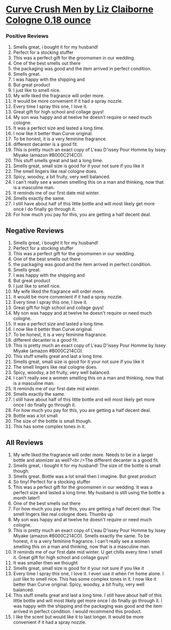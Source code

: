 # [Curve Crush Men by Liz Claiborne Cologne 0.18 ounce](https://products.checkmycream.com/products/Curve-Crush-Men-by-Liz-Claiborne-Cologne-0.18-ounce.html)

### Positive Reviews

<ol>
      <li>Smells great, i bought it for my husband!</li>
      <li>Perfect for a stocking stuffer</li>
      <li>This was a perfect gift for the groomsmen in our wedding.</li>
      <li>One of the best smells out there</li>
      <li>the packaging was good and the item arrived in perfect condition.</li>
      <li>Smells great.</li>
      <li>I was happy with the shipping and</li>
      <li>But great product</li>
      <li>I just like to smell nice.</li>
      <li>My wife liked the fragrance will order more.</li>
      <li>It would be more convenient if it had a spray nozzle.</li>
      <li>Every time I spray this one, I love it.</li>
      <li>Great gift for high school and collage guys!</li>
      <li>My son was happy and at twelve he doesn&#x27;t require or need much cologne.</li>
      <li>It was a perfect size and lasted a long time.</li>
      <li>I now like it better than Curve original.</li>
      <li>To be honest, it is a very feminine fragrance.  </li>
      <li>different decanter is a good fit.</li>
      <li>This is pretty much an exact copy of  L&#x27;eau D&#x27;issey Pour Homme by Issey Miyake  (amazon #B000C214CO).  </li>
      <li>This stuff smells great and last a long time.</li>
      <li>Smells great, small size is good for it your not sure if you like it</li>
      <li>The smell lingers like real cologne does.</li>
      <li>Spicy, woodsy, a bit fruity, very well balanced.</li>
      <li>I can&#x27;t really see a women smelling this on a man and thinking, now that is a masculine man.</li>
      <li>It reminds me of our first date mid winter.</li>
      <li>Smells exactly the same.  </li>
      <li>I still have about half of this little bottle and will most likely get more once I do finally go through it.</li>
      <li>For how much you pay for this, you are getting a half decent deal.</li>
</ol>


<h2>Negative Reviews</h2>
<ol>
<li> Smells great, i bought it for my husband!</li>
<li> Perfect for a stocking stuffer</li>
<li> This was a perfect gift for the groomsmen in our wedding.</li>
<li> One of the best smells out there</li>
<li> the packaging was good and the item arrived in perfect condition.</li>
<li> Smells great.</li>
<li> I was happy with the shipping and</li>
<li> But great product</li>
<li> I just like to smell nice.</li>
<li> My wife liked the fragrance will order more.</li>
<li> It would be more convenient if it had a spray nozzle.</li>
<li> Every time I spray this one, I love it.</li>
<li> Great gift for high school and collage guys!</li>
<li> My son was happy and at twelve he doesn&#x27;t require or need much cologne.</li>
<li> It was a perfect size and lasted a long time.</li>
<li> I now like it better than Curve original.</li>
<li> To be honest, it is a very feminine fragrance.  </li>
<li> different decanter is a good fit.</li>
<li> This is pretty much an exact copy of  L&#x27;eau D&#x27;issey Pour Homme by Issey Miyake  (amazon #B000C214CO).  </li>
<li> This stuff smells great and last a long time.</li>
<li> Smells great, small size is good for it your not sure if you like it</li>
<li> The smell lingers like real cologne does.</li>
<li> Spicy, woodsy, a bit fruity, very well balanced.</li>
<li> I can&#x27;t really see a women smelling this on a man and thinking, now that is a masculine man.</li>
<li> It reminds me of our first date mid winter.</li>
<li> Smells exactly the same.  </li>
<li> I still have about half of this little bottle and will most likely get more once I do finally go through it.</li>
<li> For how much you pay for this, you are getting a half decent deal.</li>
<li> Bottle was a lot small</li>
<li> The size of the bottle is small though.</li>
<li> This has some complex tones in it.</li>
</ol>

<h2>All Reviews</h2>

<ol>
    <li> My wife liked the fragrance will order more. Needs to be in a larger bottle and  atomizer as well?&lt;br /&gt;The different decanter is a good fit.</li>
    <li> Smells great, i bought it for my husband! The size of the bottle is small though.</li>
    <li> Smells great. Bottle was a lot small then I imagine. But great product</li>
    <li> So tiny! Perfect for a stocking stuffer</li>
    <li> This was a perfect gift for the groomsmen in our wedding. It was a perfect size and lasted a long time. My husband is still using the bottle a month later!!</li>
    <li> One of the best smells out there</li>
    <li> For how much you pay for this, you are getting a half decent deal. The smell lingers like real cologne does. Thumbs up</li>
    <li> My son was happy and at twelve he doesn&#x27;t require or need much cologne.</li>
    <li> This is pretty much an exact copy of  L&#x27;eau D&#x27;issey Pour Homme by Issey Miyake  (amazon #B000C214CO).  Smells exactly the same.  To be honest, it is a very feminine fragrance.  I can&#x27;t really see a women smelling this on a man and thinking, now that is a masculine man.</li>
    <li> It reminds me of our first date mid winter. U get chills every time I smell it. Great gift for high school and collage guys!</li>
    <li> It was smaller then we thought</li>
    <li> Smells great, small size is good for it your not sure if you like it</li>
    <li> Every time I spray this one, I love it. I even use it when I&#x27;m home alone. I just like to smell nice. This has some complex tones in it. I now like it better than Curve original. Spicy, woodsy, a bit fruity, very well balanced.</li>
    <li> This stuff smells great and last a long time. I still have about half of this little bottle and will most likely get more once I do finally go through it. I was happy with the shipping and the packaging was good and the item arrived in perfect condition. I would recommend this product.</li>
    <li> I like the scent but would like it to last longer. It would be more convenient if it had a spray nozzle.</li>
</ol>




